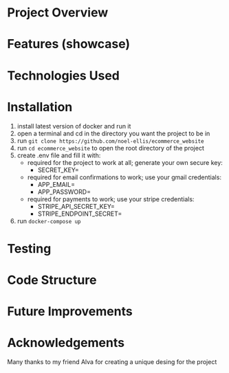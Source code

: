 # Project Overview

# Features (showcase)

# Technologies Used

# Installation

1. install latest version of docker and run it
2. open a terminal and cd in the directory you want the project to be in
3. run `git clone https://github.com/noel-ellis/ecommerce_website`
4. run `cd ecommerce_website` to open the root directory of the project
5. create .env file and fill it with:
   - required for the project to work at all; generate your own secure key:
     - SECRET_KEY=<your secret key>
   - required for email confirmations to work; use your gmail credentials:
     - APP_EMAIL=<your email>
     - APP_PASSWORD=<your password>
   - required for payments to work; use your stripe credentials:
     - STRIPE_API_SECRET_KEY=<your stripe API key>
     - STRIPE_ENDPOINT_SECRET=<your stripe endpoint secret>
6. run `docker-compose up`

# Testing

# Code Structure

# Future Improvements

# Acknowledgements

Many thanks to my friend Alva for creating a unique desing for the project
